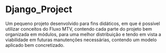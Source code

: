 # Django_Project

Um pequeno projeto desenvolvido para fins didáticos, em que é possível utilizar conceitos do Fluxo MTV,
contendo cada parte do projeto bem organizada em módulos, para uma melhor distribuição e tendo em vista
a viabilidade em futuras manutenções necessárias, contendo um modelo aplicado bem concretizado.
